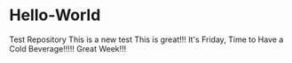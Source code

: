 # Hello-World
Test Repository
This is a new test
This is great!!!
It's Friday, Time to Have a Cold Beverage!!!!!
Great Week!!!
